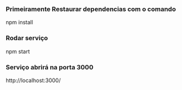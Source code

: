 ### Primeiramente Restaurar dependencias com o comando
npm install

### Rodar serviço
npm start

### Serviço abrirá na porta 3000
http://localhost:3000/